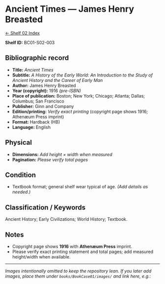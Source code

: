 # Ancient Times — James Henry Breasted

[← Shelf 02 Index](index.md)

**Shelf ID:** BC01-S02-003

## Bibliographic record
- **Title:** *Ancient Times*
- **Subtitle:** *A History of the Early World: An Introduction to the Study of Ancient History and the Career of Early Man*
- **Author:** James Henry Breasted
- **Year (copyright):** 1916  *(pre-ISBN)*
- **Place of publication:** Boston; New York; Chicago; Atlanta; Dallas; Columbus; San Francisco
- **Publisher:** Ginn and Company
- **Edition/printing:** *Verify exact printing* (copyright page shows 1916; Athenæum Press imprint)
- **Format:** Hardback (HB)
- **Language:** English

## Physical
- **Dimensions:** *Add height × width when measured*
- **Pagination:** *Please verify total pages*

## Condition
- Textbook format; general shelf wear typical of age. *(Add details as needed.)*

## Classification / Keywords
Ancient History; Early Civilizations; World History; Textbook.

## Notes
- Copyright page shows **1916** with **Athenæum Press** imprint.
- Please verify exact printing statement and total pages; add measured height/width when available.

---

*Images intentionally omitted to keep the repository lean. If you later add images, place them under `books/BookCase01/images/` and link here, e.g.:*

```markdown

